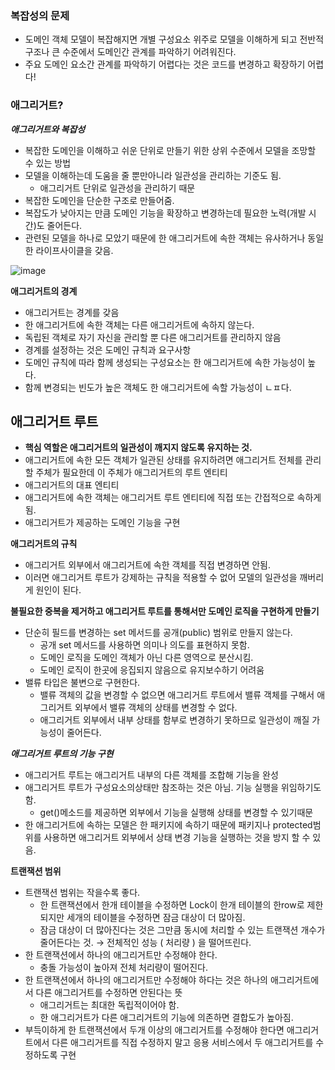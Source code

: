 ### 복잡성의 문제

- 도메인 객체 모델이 복잡해지면 개별 구성요소 위주로 모델을 이해하게 되고 전반적 구조나 큰 수준에서 도메인간 관계를 파악하기 어려워진다.
- 주요 도메인 요소간 관계를 파악하기 어렵다는 것은 코드를 변경하고 확장하기 어렵다!

### 애그리거트?

***************************************************애그리거트와 복잡성***************************************************

- 복잡한 도메인을 이해하고 쉬운 단위로 만들기 위한 상위 수준에서 모델을 조망할 수 있는 방법
- 모델을 이해하는데 도움을 줄 뿐만아니라 일관성을 관리하는 기준도 됨.
    - 애그리거트 단위로 일관성을 관리하기 때문
- 복잡한 도메인을 단순한 구조로 만들어줌.
- 복잡도가 낮아지는 만큼 도메인 기능을 확장하고 변경하는데 필요한 노력(개발 시간)도 줄어든다.
- 관련된 모델을 하나로 모았기 때문에 한 애그리거트에 속한 객체는 유사하거나 동일한 라이프사이클을 갖음.

![image](https://github.com/yssy3135/TIL/assets/62733005/00e50f6b-8989-4761-99b2-0ba1830a8237)


******************************************애그리거트의 경계******************************************

- 애그리거트는 경계를 갖음
- 한 애그리거트에 속한 객체는 다른 애그리거트에 속하지 않는다.
- 독립된 객체로 자기 자신을 관리할 뿐 다른 애그리거트를 관리하지 않음
- 경계를 설정하는 것은 도메인 규칙과 요구사항
- 도메인 규칙에 따라 함께 생성되는 구성요소는 한 애그리거트에 속한 가능성이 높다.
- 함께 변경되는 빈도가 높은 객체도 한 애그리거트에 속할 가능성이 ㄴㅍ다.

## 애그리거트 루트

- **핵심 역할은 애그리거트의 일관성이 깨지지 않도록 유지하는 것.**
- 애그리거트에  속한 모든 객체가 일관된 상태를 유지하려면 애그리거트 전체를 관리할 주체가 필요한데 이 주체가 애그리거트의 루트 엔티티
- 애그리거트의 대표 엔티티
- 애그리거트에 속한 객체는 애그리거트 루트 엔티티에 직접 또는 간접적으로 속하게 됨.
- 애그리거트가 제공하는 도메인 기능을 구현

**애그리거트의 규칙**

- 애그리거트 외부에서 애그리거트에 속한 객체를 직접 변경하면 안됨.
- 이러면 애그리거트 루트가 강제하는 규칙을 적용할 수 없어 모델의 일관성을 깨버리게 원인이 된다.

********************************************************************************************************************************************************************************************************************************불필요한 중복을 제거하고 애그리거트 루트를 통해서만 도메인 로직을 구현하게 만들기********************************************************************************************************************************************************************************************************************************

- 단순히 필드를 변경하는 set 메서드를 공개(public) 범위로 만들지 않는다.
    - 공개 set 메서드를 사용하면 의미나 의도를 표현하지 못함.
    - 도메인 로직을 도메인 객체가 아닌 다른 영역으로 분산시킴.
    - 도메인 로직이 한곳에 응집되지 않음으로 유지보수하기 어려움
- 밸류 타입은 불변으로 구현한다.
    - 밸류 객체의 값을 변경할 수 없으면 애그리거트 루트에서 밸류 객체를 구해서 애그리거트 외부에서 밸류 객체의 상태를 변경할 수 없다.
    - 애그리거트 외부에서 내부 상태를 함부로 변경하기 못하므로 일관성이 깨질 가능성이 줄어든다.


***************************************************애그리거트 루트의 기능 구현***************************************************

- 애그리거트 루트는 애그리거트 내부의 다른 객체를 조합해 기능을 완성
- 애그리거트 루트가 구성요소의상태만 참조하는 것은 아님. 기능 실행을 위임하기도 함.
    - get()메소드를 제공하면 외부에서 기능을 실행해 상태를 변경할 수 있기때문
- 한 애그리거트에 속하는 모델은 한 패키지에 속하기 때문에 패키지나 protected범위를 사용하면 애그리거트 외부에서 상태 변경 기능을 실행하는 것을 방지 할 수 있음.

************************************트랜잭션 범위************************************

- 트랜잭션 범위는 작을수록 좋다.
    - 한 트랜잭션에서 한개 테이블을 수정하면 Lock이 한개 테이블의 한row로 제한되지만 세개의 테이블을 수정하면 잠금 대상이 더 많아짐.
    - 잠금 대상이 더 많아진다는 것은 그만큼 동시에 처리할 수 있는 트랜잭션 개수가 줄어든다는 것. → 전체적인 성능 ( 처리량 ) 을 떨어뜨린다.
- 한 트랜잭션에서 하나의 애그리거트만 수정해야 한다.
    - 충돌 가능성이 높아져 전체 처리량이 떨어진다.
- 한 트랜잭션에서 하나의 애그리거트만 수정해야 하다는 것은 하나의 애그리거트에서 다른 애그리거트를 수정하면 안된다는 뜻
    - 애그리거트는 최대한 독립적이어야 함.
    - 한 애그리거트가 다른 애그리거트의 기능에 의존하면 결합도가 높아짐.
- 부득이하게 한 트랜잭션에서 두개 이상의 애그리거트를 수정해야 한다면 애그리거트에서 다른 애그리거트를 직접 수정하지 말고 응용 서비스에서 두 애그리거트를 수정하도록 구현